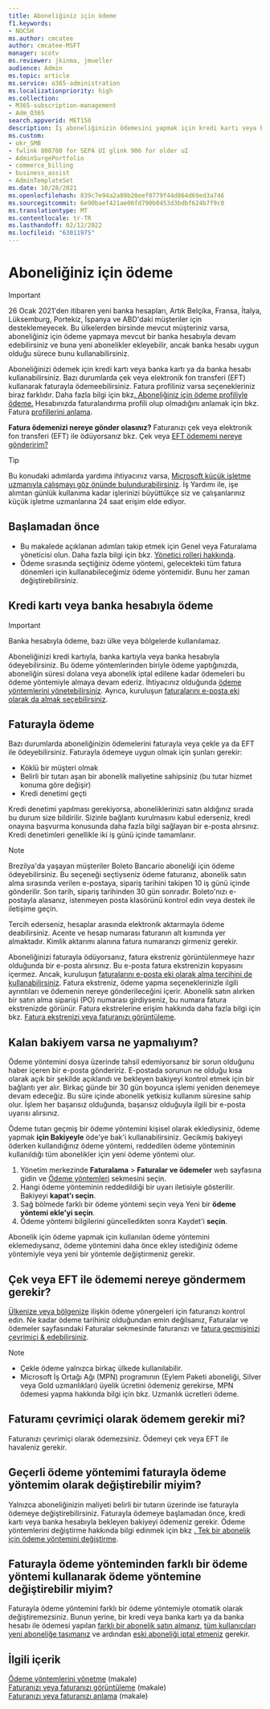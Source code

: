 ```yaml
---
title: Aboneliğiniz için ödeme
f1.keywords:
- NOCSH
ms.author: cmcatee
author: cmcatee-MSFT
manager: scotv
ms.reviewer: jkinma, jmueller
audience: Admin
ms.topic: article
ms.service: o365-administration
ms.localizationpriority: high
ms.collection:
- M365-subscription-management
- Adm_O365
search.appverid: MET150
description: İş aboneliğinizin ödemesini yapmak için kredi kartı veya banka Microsoft 365 kullanın ya da bazı durumlarda faturayla ödeme yapmak için kullanabilirsiniz.
ms.custom:
- okr_SMB
- fwlink 808700 for SEPA UI glink 906 for older uI
- AdminSurgePortfolio
- commerce_billing
- business_assist
- AdminTemplateSet
ms.date: 10/28/2021
ms.openlocfilehash: 839c7e94a2a89b20eef0779f44d864d69ed3a746
ms.sourcegitcommit: 6e90baef421ae06fd790b0453d3bdbf624b7f9c0
ms.translationtype: MT
ms.contentlocale: tr-TR
ms.lasthandoff: 02/12/2022
ms.locfileid: "63011975"
---
```

# <a name="how-to-pay-for-your-subscription"></a>Aboneliğiniz için ödeme

> [!IMPORTANT]
> 26 Ocak 2021'den itibaren yeni banka hesapları, Artık Belçika, Fransa, İtalya, Lüksemburg, Portekiz, İspanya ve ABD'daki müşteriler için desteklemeyecek. Bu ülkelerden birsinde mevcut müşteriniz varsa, aboneliğiniz için ödeme yapmaya mevcut bir banka hesabıyla devam edebilirsiniz ve buna yeni abonelikler ekleyebilir, ancak banka hesabı uygun olduğu sürece bunu kullanabilirsiniz.

Aboneliğinizi ödemek için kredi kartı veya banka kartı ya da banka hesabı kullanabilirsiniz. Bazı durumlarda çek veya elektronik fon transferi (EFT) kullanarak faturayla ödemeebilirsiniz. Fatura profiliniz varsa seçenekleriniz biraz farklıdır. Daha fazla bilgi için bkz[. Aboneliğiniz için ödeme profiliyle ödeme.](pay-for-subscription-billing-profile.md) Hesabınızda faturalandırma profili olup olmadığını anlamak için bkz. Fatura [profillerini anlama](manage-billing-profiles.md).

**Fatura ödemenizi nereye gönder olasınız?** Faturanızı çek veya elektronik fon transferi (EFT) ile ödüyorsanız bkz. Çek veya [EFT ödememi nereye gönderirim?](#where-do-i-send-my-check-or-eft-payment)

> [!TIP]
> Bu konudaki adımlarda yardıma ihtiyacınız varsa, [Microsoft küçük işletme uzmanıyla çalışmayı göz önünde bulundurabilirsiniz](https://go.microsoft.com/fwlink/?linkid=2186871). İş Yardımı ile, işe alımtan günlük kullanıma kadar işlerinizi büyüttükçe siz ve çalışanlarınız küçük işletme uzmanlarına 24 saat erişim elde ediyor.

## <a name="before-you-begin"></a>Başlamadan önce

- Bu makalede açıklanan adımları takip etmek için Genel veya Faturalama yöneticisi olun. Daha fazla bilgi için bkz. [Yönetici rolleri hakkında](../../admin/add-users/about-admin-roles.md).
- Ödeme sırasında seçtiğiniz ödeme yöntemi, gelecekteki tüm fatura dönemleri için kullanabileceğimiz ödeme yöntemidir. Bunu her zaman değiştirebilirsiniz.

## <a name="paying-by-credit-or-debit-card-or-bank-account"></a>Kredi kartı veya banka hesabıyla ödeme

> [!IMPORTANT]
> Banka hesabıyla ödeme, bazı ülke veya bölgelerde kullanılamaz.

Aboneliğinizi kredi kartıyla, banka kartıyla veya banka hesabıyla ödeyebilirsiniz. Bu ödeme yöntemlerinden biriyle ödeme yaptığınızda, aboneliğin süresi dolana veya abonelik iptal edilene kadar ödemeleri bu ödeme yöntemiyle almaya devam ederiz. İhtiyacınız olduğunda [ödeme yöntemlerini yönetebilirsiniz](manage-payment-methods.md). Ayrıca, kuruluşun [faturalarını e-posta eki olarak da almak seçebilirsiniz](manage-billing-notifications.md#receive-your-organizations-invoices-as-email-attachments).

## <a name="paying-by-invoice"></a>Faturayla ödeme

Bazı durumlarda aboneliğinizin ödemelerini faturayla veya çekle ya da EFT ile ödeyebilirsiniz. Faturayla ödemeye uygun olmak için şunları gerekir:

- Köklü bir müşteri olmak
- Belirli bir tutarı aşan bir abonelik maliyetine sahipsiniz (bu tutar hizmet konuma göre değişir)
- Kredi denetimi geçti

Kredi denetimi yapılması gerekiyorsa, aboneliklerinizi satın aldığınız sırada bu durum size bildirilir. Sizinle bağlantı kurulmasını kabul ederseniz, kredi onayına başvurma konusunda daha fazla bilgi sağlayan bir e-posta alırsınız. Kredi denetimleri genellikle iki iş günü içinde tamamlanır.

> [!NOTE]
> Brezilya'da yaşayan müşteriler Boleto Bancario aboneliği için ödeme ödeyebilirsiniz. Bu seçeneği seçtiyseniz ödeme faturanız, abonelik satın alma sırasında verilen e-postaya, sipariş tarihini takipen 10 iş günü içinde gönderilir. Son tarih, sipariş tarihinden 30 gün sonradır. Boleto'nızı e-postayla alasanız, istenmeyen posta klasörünü kontrol edin veya destek ile iletişime geçin.
>
> Tercih ederseniz, hesaplar arasında elektronik aktarmayla ödeme deabilirsiniz. Acente ve hesap numarası faturanın alt kısmında yer almaktadır. Kimlik aktarımı alanına fatura numaranızı girmeniz gerekir.

Aboneliğinizi faturayla ödüyorsanız, fatura ekstreniz görüntülenmeye hazır olduğunda bir e-posta alırsınız. Bu e-posta fatura ekstrenizin kopyasını içermez. Ancak, kuruluşun [faturalarını e-posta eki olarak alma tercihini de kullanabilirsiniz](manage-billing-notifications.md#receive-your-organizations-invoices-as-email-attachments). Fatura ekstreniz, ödeme yapma seçeneklerinizle ilgili ayrıntıları ve ödemenin nereye gönderileceğini içerir. Abonelik satın alırken bir satın alma siparişi (PO) numarası girdiyseniz, bu numara fatura ekstrenizde görünür. Fatura ekstrelerine erişim hakkında daha fazla bilgi için bkz. [Fatura ekstrenizi veya faturanızı görüntüleme](view-your-bill-or-invoice.md).

## <a name="what-if-i-have-an-outstanding-balance"></a>Kalan bakiyem varsa ne yapmalıyım?

Ödeme yöntemini dosya üzerinde tahsil edemiyorsanız bir sorun olduğunu haber içeren bir e-posta göndeririz. E-postada sorunun ne olduğu kısa olarak açık bir şekilde açıklandı ve bekleyen bakiyeyi kontrol etmek için bir bağlantı yer alır. Birkaç günde bir 30 gün boyunca işlemi yeniden denemeye devam edeceğiz. Bu süre içinde abonelik yetkisiz kullanım süresine sahip olur. İşlem her başarısız olduğunda, başarısız olduğuyla ilgili bir e-posta uyarısı alırsınız.

Ödeme tutarı geçmiş bir ödeme yöntemini kişisel olarak eklediysiniz, ödeme yapmak **için Bakiyeyle** öde'ye bak'i kullanabilirsiniz. Gecikmiş bakiyeyi öderken kullandığınız ödeme yöntemi, reddedilen ödeme yönteminin kullanıldığı tüm abonelikler için yeni ödeme yöntemi olur.

1. Yönetim merkezinde **Faturalama** > **Faturalar ve ödemeler** web sayfasına gidin ve <a href="https://go.microsoft.com/fwlink/p/?linkid=2018806" target="_blank">Ödeme yöntemleri</a> sekmesini seçin.
1. Hangi ödeme yönteminin reddedildiği bir uyarı iletisiyle gösterilir. Bakiyeyi **kapat'ı seçin**.
1. Sağ bölmede farklı bir ödeme yöntemi seçin veya Yeni bir **ödeme yöntemi ekle'yi seçin**.
1. Ödeme yöntemi bilgilerini güncelledikten sonra Kaydet'i **seçin**.

Abonelik için ödeme yapmak için kullanılan ödeme yöntemini eklemedıysanız, ödeme yöntemini daha önce ekley istediğiniz ödeme yöntemiyle veya yeni bir yöntemle değiştirmeniz gerekir.

## <a name="where-do-i-send-my-check-or-eft-payment"></a>Çek veya EFT ile ödememi nereye göndermem gerekir?

[Ülkenize veya bölgenize](view-your-bill-or-invoice.md) ilişkin ödeme yönergeleri için faturanızı kontrol edin. Ne kadar ödeme tarihiniz olduğundan emin değilsanız, Faturalar ve ödemeler sayfasındaki Faturalar sekmesinde faturanızı ve  <a href="https://go.microsoft.com/fwlink/p/?linkid=2102895" target="_blank">fatura geçmişinizi çevrimiçi & edebilirsiniz</a>.

> [!NOTE]
> - Çekle ödeme yalnızca birkaç ülkede kullanılabilir.
> - Microsoft İş Ortağı Ağı (MPN) programının (Eylem Paketi aboneliği, Silver veya Gold uzmanlıkları) üyelik ücretini ödemeniz gerekirse, MPN ödemesi yapma hakkında bilgi için bkz. Uzmanlık ücretleri ödeme.[](/partner-center/mpn-pay-fee-silver-gold-competency?tabs=workspaces-view)

## <a name="can-i-pay-my-invoice-online"></a>Faturamı çevrimiçi olarak ödemem gerekir mi?

Faturanızı çevrimiçi olarak ödemezsiniz. Ödemeyi çek veya EFT ile havaleniz gerekir.

## <a name="can-i-change-from-my-current-payment-method-to-paying-by-invoice"></a>Geçerli ödeme yöntemimi faturayla ödeme yöntemim olarak değiştirebilir miyim?

Yalnızca aboneliğinizin maliyeti belirli bir tutarın üzerinde ise faturayla ödemeye değiştirebilirsiniz. Faturayla ödemeye başlamadan önce, kredi kartı veya banka hesabıyla bekleyen bakiyeyi ödemeniz gerekir. Ödeme yöntemlerini değiştirme hakkında bilgi edinmek için bkz [. Tek bir abonelik için ödeme yöntemini değiştirme](manage-payment-methods.md#change-a-payment-method-for-a-single-subscription).

## <a name="can-i-change-from-paying-by-invoice-to-using-a-different-payment-method"></a>Faturayla ödeme yönteminden farklı bir ödeme yöntemi kullanarak ödeme yöntemine değiştirebilir miyim?

Faturayla ödeme yöntemini farklı bir ödeme yöntemiyle otomatik olarak değiştiremezsiniz. Bunun yerine, bir kredi veya banka kartı ya da banka hesabı ile ödemesi yapılan [farklı bir abonelik satın almanız](../try-or-buy-microsoft-365.md#buy-a-different-subscription), [tüm kullanıcıları yeni aboneliğe taşımanız](../subscriptions/move-users-different-subscription.md) ve ardından [eski aboneliği iptal etmeniz](../subscriptions/cancel-your-subscription.md) gerekir.

## <a name="related-content"></a>İlgili içerik

[Ödeme yöntemlerini yönetme](manage-payment-methods.md) (makale)\
[Faturanızı veya faturanızı görüntüleme](view-your-bill-or-invoice.md) (makale)\
[Faturanızı veya faturanızı anlama](understand-your-invoice2.md) (makale)
